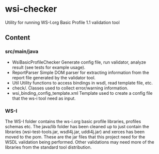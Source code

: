# wsi-checker

Utility for running WS-I.org Basic Profile 1.1 validation tool

## Content

### src/main/java

* WsiBasicProfileChecker Generate config file, run validator, analyze result (see tests for example usage).
* ReportParser Simple DOM parser for extracting information from the report file generated by the validator tool.
* Util Utility functions to access bindings in wsdl, read template file, etc.
* check/. Classes used to collect error/warning information.
* wsi_binding_config_template.xml Template used to create a config file that the ws-i tool need as input.

### WS-I

The WS-I folder contains the ws-i.org basic profile libraries, profiles schemas etc. The java/lib folder has
been cleaned up to just contain the libraries (wsi-test-tools.jar, wsdl4j.jar, uddi4j.jar) and xerces has been
moved to the pom. These are the jar files that this project need for the WSDL validation being performed. Other
validations may need more of the libraries from the standard tool distribution.